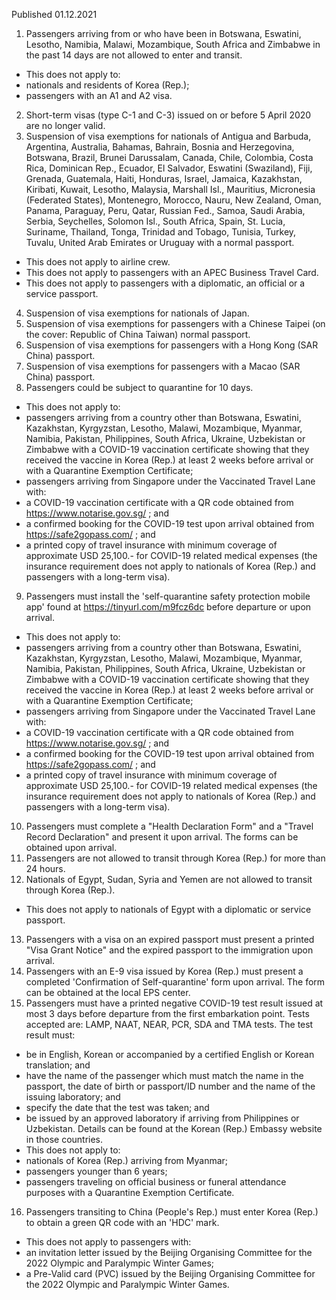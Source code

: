 Published 01.12.2021
1. Passengers arriving from or who have been in Botswana, Eswatini, Lesotho, Namibia, Malawi, Mozambique, South Africa and Zimbabwe in the past 14 days are not allowed to enter and transit.
- This does not apply to:
- nationals and residents of Korea (Rep.);
- passengers with an A1 and A2 visa.
2. Short-term visas (type C-1 and C-3) issued on or before 5 April 2020 are no longer valid.
3. Suspension of visa exemptions for nationals of Antigua and Barbuda, Argentina, Australia, Bahamas, Bahrain, Bosnia and Herzegovina, Botswana, Brazil, Brunei Darussalam, Canada, Chile, Colombia, Costa Rica, Dominican Rep., Ecuador, El Salvador, Eswatini (Swaziland), Fiji, Grenada, Guatemala, Haiti, Honduras, Israel, Jamaica, Kazakhstan, Kiribati, Kuwait, Lesotho, Malaysia, Marshall Isl., Mauritius, Micronesia (Federated States), Montenegro, Morocco, Nauru, New Zealand, Oman, Panama, Paraguay, Peru, Qatar, Russian Fed., Samoa, Saudi Arabia, Serbia, Seychelles, Solomon Isl., South Africa, Spain, St. Lucia, Suriname, Thailand, Tonga, Trinidad and Tobago, Tunisia, Turkey, Tuvalu, United Arab Emirates or Uruguay with a normal passport.
- This does not apply to airline crew.
- This does not apply to passengers with an APEC Business Travel Card.
- This does not apply to passengers with a diplomatic, an official or a service passport.
4. Suspension of visa exemptions for nationals of Japan.
5. Suspension of visa exemptions for passengers with a Chinese Taipei (on the cover: Republic of China Taiwan) normal passport.
6. Suspension of visa exemptions for passengers with a Hong Kong (SAR China) passport.
7. Suspension of visa exemptions for passengers with a Macao (SAR China) passport.
8. Passengers could be subject to quarantine for 10 days.
- This does not apply to:
- passengers arriving from a country other than Botswana, Eswatini, Kazakhstan, Kyrgyzstan, Lesotho, Malawi, Mozambique, Myanmar, Namibia, Pakistan, Philippines, South Africa, Ukraine, Uzbekistan or Zimbabwe with a COVID-19 vaccination certificate showing that they received the vaccine in Korea (Rep.) at least 2 weeks before arrival or with a Quarantine Exemption Certificate;
- passengers arriving from Singapore under the Vaccinated Travel Lane with:
- a COVID-19 vaccination certificate with a QR code obtained from <a href="https://www.notarise.gov.sg/">https://www.notarise.gov.sg/</a> ; and
- a confirmed booking for the COVID-19 test upon arrival obtained from <a href="https://safe2gopass.com/">https://safe2gopass.com/</a> ; and
- a printed copy of travel insurance with minimum coverage of approximate USD 25,100.- for COVID-19 related medical expenses (the insurance requirement does not apply to nationals of Korea (Rep.) and passengers with a long-term visa).
9. Passengers must install the 'self-quarantine safety protection mobile app' found at <a href="https://tinyurl.com/m9fcz6dc">https://tinyurl.com/m9fcz6dc</a> before departure or upon arrival.
- This does not apply to:
- passengers arriving from a country other than Botswana, Eswatini, Kazakhstan, Kyrgyzstan, Lesotho, Malawi, Mozambique, Myanmar, Namibia, Pakistan, Philippines, South Africa, Ukraine, Uzbekistan or Zimbabwe with a COVID-19 vaccination certificate showing that they received the vaccine in Korea (Rep.) at least 2 weeks before arrival or with a Quarantine Exemption Certificate;
- passengers arriving from Singapore under the Vaccinated Travel Lane with:
- a COVID-19 vaccination certificate with a QR code obtained from <a href="https://www.notarise.gov.sg/">https://www.notarise.gov.sg/</a> ; and
- a confirmed booking for the COVID-19 test upon arrival obtained from <a href="https://safe2gopass.com/">https://safe2gopass.com/</a> ; and
- a printed copy of travel insurance with minimum coverage of approximate USD 25,100.- for COVID-19 related medical expenses (the insurance requirement does not apply to nationals of Korea (Rep.) and passengers with a long-term visa).
10. Passengers must complete a "Health Declaration Form" and a "Travel Record Declaration" and present it upon arrival. The forms can be obtained upon arrival.
11. Passengers are not allowed to transit through Korea (Rep.) for more than 24 hours.
12. Nationals of Egypt, Sudan, Syria and Yemen are not allowed to transit through Korea (Rep.).
- This does not apply to nationals of Egypt with a diplomatic or service passport.
13. Passengers with a visa on an expired passport must present a printed "Visa Grant Notice" and the expired passport to the immigration upon arrival.
14. Passengers with an E-9 visa issued by Korea (Rep.) must present a completed 'Confirmation of Self-quarantine' form upon arrival. The form can be obtained at the local EPS center.
15. Passengers must have a printed negative COVID-19 test result issued at most 3 days before departure from the first embarkation point. Tests accepted are: LAMP, NAAT, NEAR, PCR, SDA and TMA tests.
The test result must:
- be in English, Korean or accompanied by a certified English or Korean translation; and
- have the name of the passenger which must match the name in the passport, the date of birth or passport/ID number and the name of the issuing laboratory; and
- specify the date that the test was taken; and
- be issued by an approved laboratory if arriving from Philippines or Uzbekistan. Details can be found at the Korean (Rep.) Embassy website in those countries.
- This does not apply to:
- nationals of Korea (Rep.) arriving from Myanmar;
- passengers younger than 6 years;
- passengers traveling on official business or funeral attendance purposes with a Quarantine Exemption Certificate.
16. Passengers transiting to China (People's Rep.) must enter Korea (Rep.) to obtain a green QR code with an 'HDC' mark.
- This does not apply to passengers with:
- an invitation letter issued by the Beijing Organising Committee for the 2022 Olympic and Paralympic Winter Games;
- a Pre-Valid card (PVC) issued by the Beijing Organising Committee for the 2022 Olympic and Paralympic Winter Games.